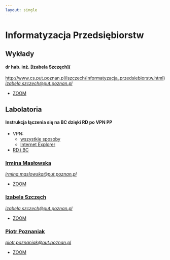 ```yaml
---
layout: single
---
```

# Informatyzacja Przedsiębiorstw

## Wykłady
#### dr hab. inż. [Izabela Szczęch](
http://www.cs.put.poznan.pl/iszczech/Informatyzacja_przedsiebiorstw.html)
*izabela.szczech@put.poznan.pl*
- [ZOOM](https://us02web.zoom.us/j/88028220570?pwd=NC9wN01IUG90cmRqWXFUYldhbkQ5UT09)

## Labolatoria
#### Instrukcja łączenia się na BC dzięki RD po VPN PP
- VPN: 
  - [wszystkie sposoby](https://instrukcje.put.poznan.pl/category/vpn/)
  - [Internet Explorer](https://instrukcje.put.poznan.pl/konfiguracja-klienta-vpn-poprzez-przegladarke-internet-explorer-w-systemie-operacyjnym-windows-10/)
- [RD i BC](https://ekursy.put.poznan.pl/pluginfile.php/835802/mod_resource/content/2/instrukcja_logowania_BC.pdf)

### [Irmina Masłowska](http://www.cs.put.poznan.pl/imaslowska/ip%20stac/)
*irmina.maslowska@put.poznan.pl*
- [ZOOM](https://us02web.zoom.us/j/81454694178?pwd=RURDUkFNMWFzOEsvamxVRlFueHBVZz09)

### [Izabela Szczęch](http://www.cs.put.poznan.pl/iszczech/Informatyzacja_przedsiebiorstw.html)
*izabela.szczech@put.poznan.pl*
- [ZOOM](https://us02web.zoom.us/j/81534962423?pwd=akRlR2RMcE9rOU1GL2w1OW1ackZWZz09)

### [Piotr Poznaniak]()
*piotr.poznaniak@put.poznan.pl*
- [ZOOM](https://us02web.zoom.us/j/83641976573?pwd=bk9QZlo2S29JVHdabjVnY0M3NVNoQT09)
